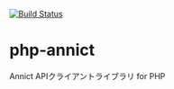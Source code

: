 [![Build Status](https://travis-ci.org/nukosuke/php-annict.svg?branch=master)](https://travis-ci.org/nukosuke/php-annict)

# php-annict
Annict APIクライアントライブラリ for PHP
